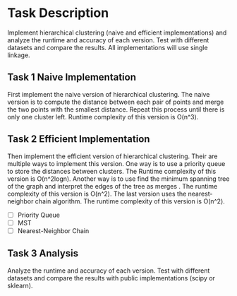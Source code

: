 # Task Description

Implement hierarchical clustering (naive and efficient implementations) and analyze the runtime and accuracy of each version. Test with different datasets and compare the results. All implementations will use single linkage.

## Task 1 Naive Implementation

First implement the naive version of hierarchical clustering. The naive version is to compute the distance between each pair of points and merge the two points with the smallest distance. Repeat this process until there is only one cluster left. Runtime complexity of this version is O(n^3).

## Task 2 Efficient Implementation

Then implement the efficient version of hierarchical clustering. Their are multiple ways to implement this version. One way is to use a priority queue to store the distances between clusters. The Runtime complexity of this version is O(n^2logn). Another way is to use find the minimum spanning tree of the graph and interpret the edges of the tree as merges . The runtime complexity of this version is O(n^2). The last version uses the nearest-neighbor chain algorithm. The runtime complexity of this version is O(n^2).

- [ ] Priority Queue
- [ ] MST
- [ ] Nearest-Neighbor Chain

## Task 3 Analysis

Analyze the runtime and accuracy of each version. Test with different datasets and compare the results with public implementations (scipy or sklearn).
